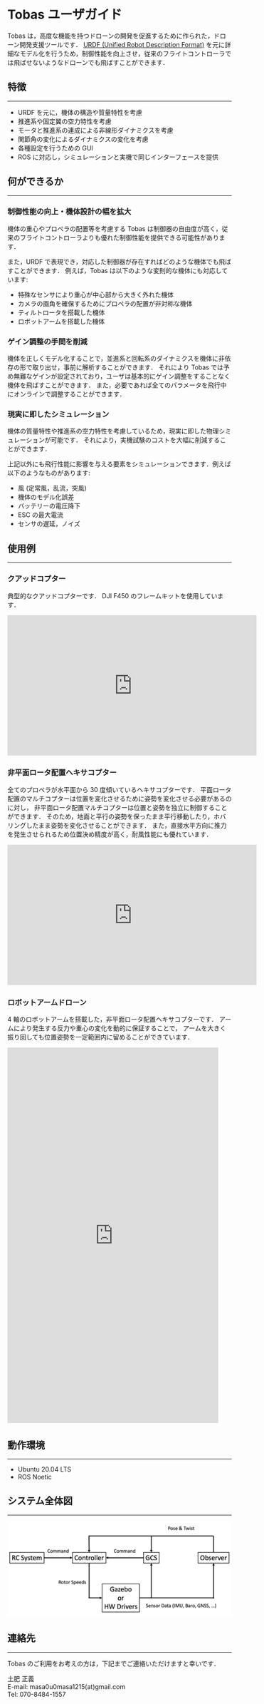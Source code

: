 # Tobas ユーザガイド

Tobas は，高度な機能を持つドローンの開発を促進するために作られた，ドローン開発支援ツールです．
<a href=http://forestofazumino.web.fc2.com/ros/ros_urdf_xacro.html target="_blank">URDF (Unified Robot Description Format)</a>
を元に詳細なモデル化を行うため，制御性能を向上させ，従来のフライトコントローラでは飛ばせないようなドローンでも飛ばすことができます．

## 特徴

---

- URDF を元に，機体の構造や質量特性を考慮
- 推進系や固定翼の空力特性を考慮
- モータと推進系の連成による非線形ダイナミクスを考慮
- 関節角の変化によるダイナミクスの変化を考慮
- 各種設定を行うための GUI
- ROS に対応し，シミュレーションと実機で同じインターフェースを提供

## 何ができるか

---

### 制御性能の向上・機体設計の幅を拡大

機体の重心やプロペラの配置等を考慮する Tobas は制御器の自由度が高く，従来のフライトコントローラよりも優れた制御性能を提供できる可能性があります．

また，URDF で表現でき，対応した制御器が存在すればどのような機体でも飛ばすことができます．
例えば，Tobas は以下のような変則的な機体にも対応しています:

- 特殊なセンサにより重心が中心部から大きく外れた機体
- カメラの画角を確保するためにプロペラの配置が非対称な機体
- ティルトロータを搭載した機体
- ロボットアームを搭載した機体

### ゲイン調整の手間を削減

機体を正しくモデル化することで，並進系と回転系のダイナミクスを機体に非依存の形で取り出せ，事前に解析することができます．
それにより Tobas では予め無難なゲインが設定されており，ユーザは基本的にゲイン調整をすることなく機体を飛ばすことができます．
また，必要であれば全てのパラメータを飛行中にオンラインで調整することができます．

### 現実に即したシミュレーション

機体の質量特性や推進系の空力特性を考慮しているため，現実に即した物理シミュレーションが可能です．
それにより，実機試験のコストを大幅に削減することができます．

上記以外にも飛行性能に影響を与える要素をシミュレーションできます．例えば以下のようなものがあります:

- 風 (定常風，乱流，突風)
- 機体のモデル化誤差
- バッテリーの電圧降下
- ESC の最大電流
- センサの遅延，ノイズ

## 使用例

---

### クアッドコプター

典型的なクアッドコプターです．
DJI F450 のフレームキットを使用しています．

<iframe width="560" height="315" src="https://www.youtube.com/embed/EldjS8AnBjw?si=mdp2SFPWEta51UOP" title="YouTube video player" frameborder="0" allow="accelerometer; autoplay; clipboard-write; encrypted-media; gyroscope; picture-in-picture; web-share" allowfullscreen></iframe>
<br>

### 非平面ロータ配置ヘキサコプター

全てのプロペラが水平面から 30 度傾いているヘキサコプターです．
平面ロータ配置のマルチコプターは位置を変化させるために姿勢を変化させる必要があるのに対し，
非平面ロータ配置マルチコプターは位置と姿勢を独立に制御することができます．
そのため，地面と平行の姿勢を保ったまま平行移動したり，ホバリングしたまま姿勢を変化させることができます．
また，直接水平方向に推力を発生させられるため位置決め精度が高く，耐風性能にも優れています．

<iframe width="560" height="315" src="https://www.youtube.com/embed/1RIXLGmx1RA?si=ADkOlZsAMb1tHyNr" title="YouTube video player" frameborder="0" allow="accelerometer; autoplay; clipboard-write; encrypted-media; gyroscope; picture-in-picture; web-share" allowfullscreen></iframe>
<br>

### ロボットアームドローン

4 軸のロボットアームを搭載した，非平面ロータ配置ヘキサコプターです．
アームにより発生する反力や重心の変化を動的に保証することで，
アームを大きく振り回しても位置姿勢を一定範囲内に留めることができています．

<iframe width="474" height="843" src="https://www.youtube.com/embed/L7nRlG1OgyY" title="Tobas | The Drone That Stays Stable with a Swinging Arm (2024/02/15) #drone" frameborder="0" allow="accelerometer; autoplay; clipboard-write; encrypted-media; gyroscope; picture-in-picture; web-share" allowfullscreen></iframe>
<br>

## 動作環境

---

- Ubuntu 20.04 LTS
- ROS Noetic

## システム全体図

---

![system_overview](resources/installation/system_overview.png)

## 連絡先

---

Tobas のご利用をお考えの方は，下記までご連絡いただけますと幸いです．

土肥 正義<br>
E-mail: masa0u0masa1215(at)gmail.com<br>
Tel: 070-8484-1557<br>

